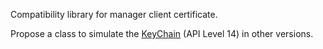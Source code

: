 Compatibility library for manager client certificate.

Propose a class to simulate the [KeyChain](http://developer.android.com/reference/android/security/KeyChain.html) (API Level 14) in other versions.
